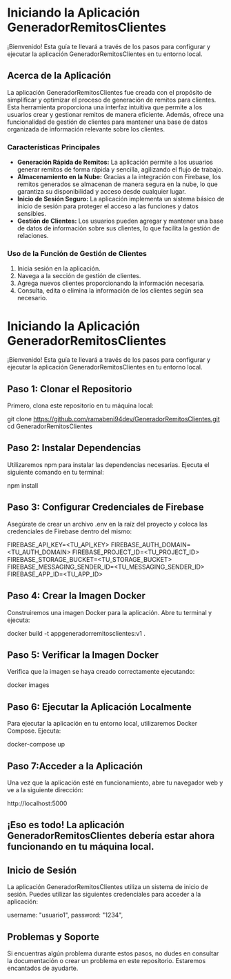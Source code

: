 # Iniciando la Aplicación GeneradorRemitosClientes

¡Bienvenido! Esta guía te llevará a través de los pasos para configurar y ejecutar la aplicación GeneradorRemitosClientes en tu entorno local.

## Acerca de la Aplicación

La aplicación GeneradorRemitosClientes fue creada con el propósito de simplificar y optimizar el proceso de generación de remitos para clientes. Esta herramienta proporciona una interfaz intuitiva que permite a los usuarios crear y gestionar remitos de manera eficiente. Además, ofrece una funcionalidad de gestión de clientes para mantener una base de datos organizada de información relevante sobre los clientes.

### Características Principales

- **Generación Rápida de Remitos:** La aplicación permite a los usuarios generar remitos de forma rápida y sencilla, agilizando el flujo de trabajo.
- **Almacenamiento en la Nube:** Gracias a la integración con Firebase, los remitos generados se almacenan de manera segura en la nube, lo que garantiza su disponibilidad y acceso desde cualquier lugar.
- **Inicio de Sesión Seguro:** La aplicación implementa un sistema básico de inicio de sesión para proteger el acceso a las funciones y datos sensibles.
- **Gestión de Clientes:** Los usuarios pueden agregar y mantener una base de datos de información sobre sus clientes, lo que facilita la gestión de relaciones.

### Uso de la Función de Gestión de Clientes

1. Inicia sesión en la aplicación.
2. Navega a la sección de gestión de clientes.
3. Agrega nuevos clientes proporcionando la información necesaria.
4. Consulta, edita o elimina la información de los clientes según sea necesario.

# Iniciando la Aplicación GeneradorRemitosClientes

¡Bienvenido! Esta guía te llevará a través de los pasos para configurar y ejecutar la aplicación GeneradorRemitosClientes en tu entorno local.

## Paso 1: Clonar el Repositorio

Primero, clona este repositorio en tu máquina local:

git clone https://github.com/ramabeni94dev/GeneradorRemitosClientes.git
cd GeneradorRemitosClientes

## Paso 2: Instalar Dependencias

Utilizaremos npm para instalar las dependencias necesarias. Ejecuta el siguiente comando en tu terminal:

npm install

## Paso 3: Configurar Credenciales de Firebase

Asegúrate de crear un archivo .env en la raíz del proyecto y coloca las credenciales de Firebase dentro del mismo:

FIREBASE_API_KEY=<TU_API_KEY>
FIREBASE_AUTH_DOMAIN=<TU_AUTH_DOMAIN>
FIREBASE_PROJECT_ID=<TU_PROJECT_ID>
FIREBASE_STORAGE_BUCKET=<TU_STORAGE_BUCKET>
FIREBASE_MESSAGING_SENDER_ID=<TU_MESSAGING_SENDER_ID>
FIREBASE_APP_ID=<TU_APP_ID>

## Paso 4: Crear la Imagen Docker

Construiremos una imagen Docker para la aplicación. Abre tu terminal y ejecuta:

docker build -t appgeneradorremitosclientes:v1 .

## Paso 5: Verificar la Imagen Docker

Verifica que la imagen se haya creado correctamente ejecutando:

docker images

## Paso 6: Ejecutar la Aplicación Localmente

Para ejecutar la aplicación en tu entorno local, utilizaremos Docker Compose. Ejecuta:

docker-compose up

## Paso 7:Acceder a la Aplicación

Una vez que la aplicación esté en funcionamiento, abre tu navegador web y ve a la siguiente dirección:

http://localhost:5000

## ¡Eso es todo! La aplicación GeneradorRemitosClientes debería estar ahora funcionando en tu máquina local.

## Inicio de Sesión

La aplicación GeneradorRemitosClientes utiliza un sistema de inicio de sesión. Puedes utilizar las siguientes credenciales para acceder a la aplicación:

username: "usuario1",
password: "1234",

## Problemas y Soporte

Si encuentras algún problema durante estos pasos, no dudes en consultar la documentación o crear un problema en este repositorio. Estaremos encantados de ayudarte.
